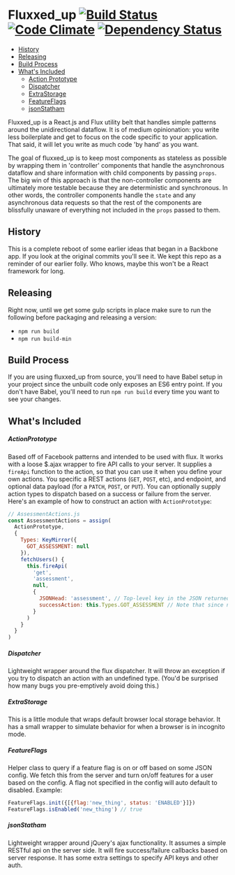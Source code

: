Fluxxed_up [![Build Status](https://travis-ci.org/everplans/fluxxed_up.svg?branch=master)](https://travis-ci.org/everplans/fluxxed_up) [![Code Climate](https://codeclimate.com/repos/57361f9378bbd61943002b6b/badges/59cae8b81ec09ab798fb/gpa.svg)](https://codeclimate.com/repos/57361f9378bbd61943002b6b/feed) [![Dependency Status](https://gemnasium.com/badges/github.com/everplans/fluxxed_up.svg)](https://gemnasium.com/github.com/everplans/fluxxed_up)
===========

- [History](#history)
- [Releasing](#releasing)
- [Build Process](#build-process)
- [What's Included](#whats-included)
  - [Action Prototype](#actionprototype)
  - [Dispatcher](#dispatcher)
  - [ExtraStorage](#extrastorage)
  - [FeatureFlags](#featureflags)
  - [jsonStatham](#jsonstatham)

Fluxxed_up is a React.js and Flux utility belt that handles simple patterns around the unidirectional dataflow. It is of medium opinionation: you write less boilerplate and get to focus on the code specific to your application. That said, it will let you write as much code 'by hand' as you want.

The goal of fluxxed_up is to keep most components as stateless as possible by wrapping them in 'controller' components that handle the asynchronous dataflow and share information with child components by passing `props`. The big win of this approach is that the non-controller components are ultimately more testable because they are deterministic and synchronous. In other words, the controller components handle the `state` and any asynchronous data requests so that the rest of the components are blissfully unaware of everything not included in the `props` passed to them.

## History
This is a complete reboot of some earlier ideas that began in a Backbone app. If you look at the original commits you'll see it. We kept this repo as a reminder of our earlier folly. Who knows, maybe this won't be a React framework for long.

## Releasing
Right now, until we get some gulp scripts in place make sure to run the following before packaging and releasing a version:
* `npm run build`
* `npm run build-min`

## Build Process
If you are using fluxxed_up from source, you'll need to have Babel setup in your project since the unbuilt code only exposes an ES6 entry point. If you don't have Babel, you'll need to run `npm run build` every time you want to see your changes.

## What's Included

##### ActionPrototype
Based off of Facebook patterns and intended to be used with flux. It works with a loose $.ajax wrapper to fire
API calls to your server. It supplies a `fireApi` function to the action, so that you can use it when you define your
own actions. You specific a REST actions (`GET`, `POST`, etc), and endpoint, and optional data payload (for a `PATCH`, `POST`, or `PUT`). You can optionally supply action types to dispatch based on a success or failure from the server. Here's an example of how to construct an action with `ActionPrototype`:

```javascript
// AssessmentActions.js
const AssessmentActions = assign(
  ActionPrototype,
  {
    Types: KeyMirror({
      GOT_ASSESSMENT: null
    }),
    fetchUsers() {
      this.fireApi(
        'get',
        'assessment',
        null,
        {
          JSONHead: 'assessment', // Top-level key in the JSON returned by the server.
          successAction: this.Types.GOT_ASSESSMENT // Note that since no failureAction was specified, it will always dispatch this action.
        }
      )
    }
  }
)
```

##### Dispatcher
Lightweight wrapper around the flux dispatcher. It will throw an exception if you try to dispatch an action with an undefined type. (You'd be surprised how many bugs you pre-emptively avoid doing this.)

##### ExtraStorage
This is a little module that wraps default browser local storage behavior. It has a small wrapper to simulate behavior for when a browser is in incognito mode.

##### FeatureFlags
Helper class to query if a feature flag is on or off based on some JSON config. We fetch this from the server and turn on/off features for a user based on the config. A flag not specified in the config will auto default to disabled. Example:
```javascript
FeatureFlags.init({[{flag:'new_thing', status: 'ENABLED'}]})
FeatureFlags.isEnabled('new_thing') // true
```

##### jsonStatham
Lightweight wrapper around jQuery's ajax functionality. It assumes a simple RESTful api on the server side. It will fire success/failure callbacks based on server response. It has some extra settings to specify API keys and other auth.